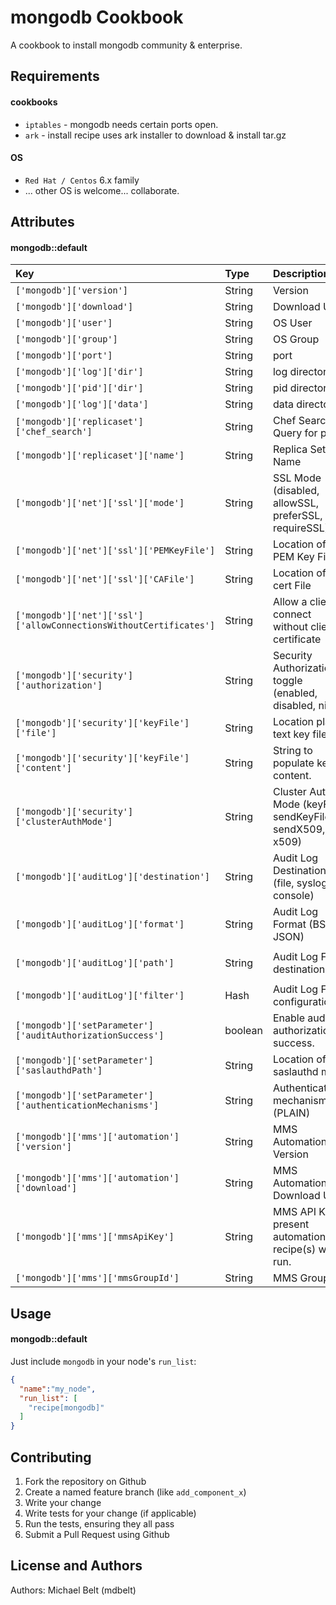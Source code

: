 mongodb Cookbook
====================
A cookbook to install mongodb community & enterprise.

Requirements
------------
#### cookbooks
- `iptables` - mongodb needs certain ports open.
- `ark` - install recipe uses ark installer to download & install tar.gz

#### OS
- `Red Hat / Centos` 6.x family
- ... other OS is welcome... collaborate.

Attributes
----------
#### mongodb::default
|Key|Type|Description|Default|
|:-------|:--------|:------|:------|
|`['mongodb']['version']`|String|Version|`'3.0.3'`|
|`['mongodb']['download']`|String|Download URL|....|
|`['mongodb']['user']`|String|OS User|`'mongodb'`|
|`['mongodb']['group']`|String|OS Group|`'mongodb'`|
|`['mongodb']['port']`|String|port|`'27017'`|
|`['mongodb']['log']['dir']`|String|log directory|`'/var/log/mongodb'`|
|`['mongodb']['pid']['dir']`|String|pid directory|`'/var/run/mongodb'`|
|`['mongodb']['log']['data']`|String|data directory|`'/var/lib/mongodb'`|
|`['mongodb']['replicaset']['chef_search']`|String|Chef Search Query for peers|`''`|
|`['mongodb']['replicaset']['name']`|String|Replica Set Name|`''`|
|`['mongodb']['net']['ssl']['mode']`|String|SSL Mode (disabled, allowSSL, preferSSL, requireSSL)|`nil`|
|`['mongodb']['net']['ssl']['PEMKeyFile']`|String|Location of PEM Key File|`nil`|
|`['mongodb']['net']['ssl']['CAFile']`|String|Location of CA cert File|`nil`|
|`['mongodb']['net']['ssl']['allowConnectionsWithoutCertificates']`|String|Allow a client to connect without client certificate|`nil`|
|`['mongodb']['security']['authorization']`|String|Security Authorization toggle (enabled, disabled, nil)|`nil`|
|`['mongodb']['security']['keyFile']['file']`|String|Location plain text key file|`nil`|
|`['mongodb']['security']['keyFile']['content']`|String|String to populate keyfile content.|`nil`|
|`['mongodb']['security']['clusterAuthMode']`|String|Cluster Auth Mode (keyFile, sendKeyFile, sendX509, x509)|`nil`|
|`['mongodb']['auditLog']['destination']`|String|Audit Log Destination (file, syslog, console)|`'file'`|
|`['mongodb']['auditLog']['format']`|String|Audit Log Format (BSON, JSON)|`'BSON'`|
|`['mongodb']['auditLog']['path']`|String|Audit Log File destination|`['mongodb']['log']['dir']` + `'/auditLog.bson'`|
|`['mongodb']['auditLog']['filter']`|Hash|Audit Log Filter configuration(s)|`nil`|
|`['mongodb']['setParameter']['auditAuthorizationSuccess']`|boolean|Enable audit of authorization success.|`nil`|
|`['mongodb']['setParameter']['saslauthdPath']`|String|Location of saslauthd mux|`nil`|
|`['mongodb']['setParameter']['authenticationMechanisms']`|String|Authentication mechanism (PLAIN)|`nil`|
|`['mongodb']['mms']['automation']['version']`|String|MMS Automation Version|`latest`|
|`['mongodb']['mms']['automation']['download']`|String|MMS Automation Download URL|....|
|`['mongodb']['mms']['mmsApiKey']`|String|MMS API Key.  If present automation recipe(s) will run.|`''`|
|`['mongodb']['mms']['mmsGroupId']`|String|MMS Group ID.|`''`|

Usage
-----
#### mongodb::default
Just include `mongodb` in your node's `run_list`:

```json
{
  "name":"my_node",
  "run_list": [
    "recipe[mongodb]"
  ]
}
```

Contributing
------------
1. Fork the repository on Github
2. Create a named feature branch (like `add_component_x`)
3. Write your change
4. Write tests for your change (if applicable)
5. Run the tests, ensuring they all pass
6. Submit a Pull Request using Github

License and Authors
-------------------
Authors: Michael Belt (mdbelt)
